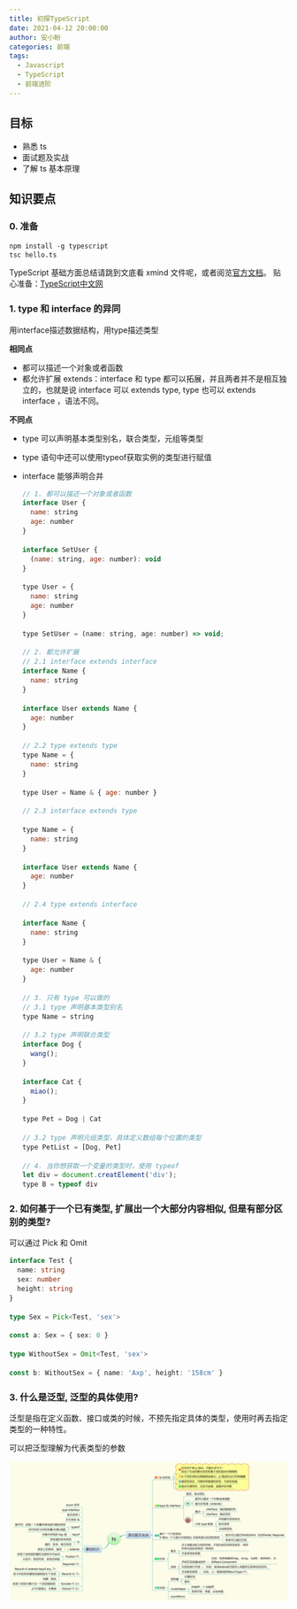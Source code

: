 ```yaml
---
title: 初探TypeScript
date: 2021-04-12 20:00:00
author: 安小盼
categories: 前端
tags:
  - Javascript
  - TypeScript
  - 前端进阶
---
```


## 目标

* 熟悉 ts 
* 面试题及实战
* 了解 ts 基本原理

## 知识要点


### 0. 准备

```
npm install -g typescript
tsc hello.ts
```

TypeScript 基础方面总结请跳到文底看 xmind 文件呢，或者阅览[官方文档](https://www.typescriptlang.org/)。
贴心准备：[TypeScript中文网](https://www.tslang.cn/docs/handbook/typescript-in-5-minutes.html)

### 1. type 和 interface 的异同

用interface描述数据结构，用type描述类型

**相同点**

* 都可以描述一个对象或者函数
* 都允许扩展 extends：interface 和 type 都可以拓展，并且两者并不是相互独立的，也就是说 interface 可以 extends type, type 也可以 extends interface ，语法不同。

**不同点**

* type 可以声明基本类型别名，联合类型，元组等类型
* type 语句中还可以使用typeof获取实例的类型进行赋值
* interface 能够声明合并

  ```js
  // 1. 都可以描述一个对象或者函数
  interface User {
    name: string
    age: number
  }

  interface SetUser {
    (name: string, age: number): void
  }

  type User = {
    name: string
    age: number
  }

  type SetUser = (name: string, age: number) => void;

  // 2. 都允许扩展
  // 2.1 interface extends interface
  interface Name {
    name: string
  }

  interface User extends Name {
    age: number
  }

  // 2.2 type extends type
  type Name = {
    name: string
  }

  type User = Name & { age: number }

  // 2.3 interface extends type

  type Name = {
    name: string
  }

  interface User extends Name {
    age: number
  }

  // 2.4 type extends interface

  interface Name {
    name: string
  }

  type User = Name & {
    age: number
  }

  // 3. 只有 type 可以做的
  // 3.1 type 声明基本类型别名
  type Name = string

  // 3.2 type 声明联合类型
  interface Dog {
    wang();
  }

  interface Cat {
    miao();
  }

  type Pet = Dog | Cat

  // 3.2 type 声明元组类型，具体定义数组每个位置的类型
  type PetList = [Dog, Pet]

  // 4. 当你想获取一个变量的类型时，使用 typeof
  let div = document.creatElement('div');
  type B = typeof div

  ```

### 2. 如何基于一个已有类型, 扩展出一个大部分内容相似, 但是有部分区别的类型?

  可以通过 Pick 和 Omit

  ```ts
  interface Test {
    name: string
    sex: number
    height: string
  }

  type Sex = Pick<Test, 'sex'>

  const a: Sex = { sex: 0 }

  type WithoutSex = Omit<Test, 'sex'>

  const b: WithoutSex = { name: 'Axp', height: '158cm' }

  ```

  ### 3. 什么是泛型, 泛型的具体使用?

  泛型是指在定义函数、接口或类的时候，不预先指定具体的类型，使用时再去指定类型的一种特性。

  可以把泛型理解为代表类型的参数


![xmind总结](/static/xmind/front_end/relearn/ts.png)
